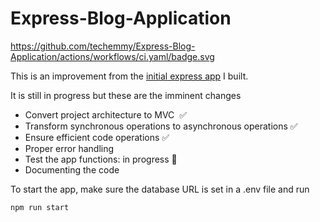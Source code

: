 # Express-Blog-Application
https://github.com/techemmy/Express-Blog-Application/actions/workflows/ci.yaml/badge.svg

This is an improvement from the [initial express app](https://github.com/techemmy/Blog-Web-Application) I built.

It is still in progress but these are the imminent changes
- Convert project architecture to MVC  ✅
- Transform synchronous operations to asynchronous operations ✅
- Ensure efficient code operations ✅
- Proper error handling
- Test the app functions: in progress 🚧
- Documenting the code


To start the app, make sure the database URL is set in a .env file and run

`npm run start`

